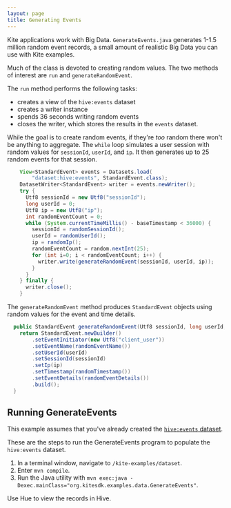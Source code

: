 ```yaml
---
layout: page
title: Generating Events
---
```


Kite applications work with Big Data. `GenerateEvents.java` generates 1-1.5 million random event records, a small amount of realistic Big Data you can use with Kite examples.

Much of the class is devoted to creating random values. The two methods of interest are `run` and `generateRandomEvent`.

The `run` method performs the following tasks:
* creates a view of the `hive:events` dataset
* creates a writer instance
* spends 36 seconds writing random events
* closes the writer, which stores the results in the `events` dataset.

While the goal is to create random events, if they're _too_ random there won't be anything to aggregate. The `while` loop simulates a user session with random values for `sessionId`, `userId`, and `ip`. It then generates up to 25 random events for that session.

```Java
    View<StandardEvent> events = Datasets.load(
        "dataset:hive:events", StandardEvent.class);
    DatasetWriter<StandardEvent> writer = events.newWriter();
    try {
      Utf8 sessionId = new Utf8("sessionId");
      long userId = 0;
      Utf8 ip = new Utf8("ip");
      int randomEventCount = 0;
      while (System.currentTimeMillis() - baseTimestamp < 36000) {
        sessionId = randomSessionId();
        userId = randomUserId();
        ip = randomIp();
        randomEventCount = random.nextInt(25);
        for (int i=0; i < randomEventCount; i++) {
          writer.write(generateRandomEvent(sessionId, userId, ip));
        }
      }
    } finally {
      writer.close();
    }
```

The `generateRandomEvent` method produces `StandardEvent` objects using random values for the event and time details. 

```Java
  public StandardEvent generateRandomEvent(Utf8 sessionId, long userId, Utf8 ip) {
    return StandardEvent.newBuilder()
        .setEventInitiator(new Utf8("client_user"))
        .setEventName(randomEventName())
        .setUserId(userId)
        .setSessionId(sessionId)
        .setIp(ip)
        .setTimestamp(randomTimestamp())
        .setEventDetails(randomEventDetails())
        .build();
  }
```

## Running GenerateEvents

This example assumes that you've already created the [`hive:events` dataset][events].

These are the steps to run the GenerateEvents program to populate the `hive:events` dataset. 

1. In a terminal window, navigate to `/kite-examples/dataset`.
1. Enter `mvn compile`.
1. Run the Java utility with `mvn exec:java -Dexec.mainClass="org.kitesdk.examples.data.GenerateEvents"`.

Use Hue to view the records in Hive.

[events]:{{site.baseurl}}/tutorials/create-events-dataset.html